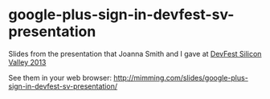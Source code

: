google-plus-sign-in-devfest-sv-presentation
===========================================

Slides from the presentation that Joanna Smith and I gave at [DevFest Silicon Valley 2013](http://devfestsiliconvalley.eventbrite.com/)

See them in your web browser: http://mimming.com/slides/google-plus-sign-in-devfest-sv-presentation/
